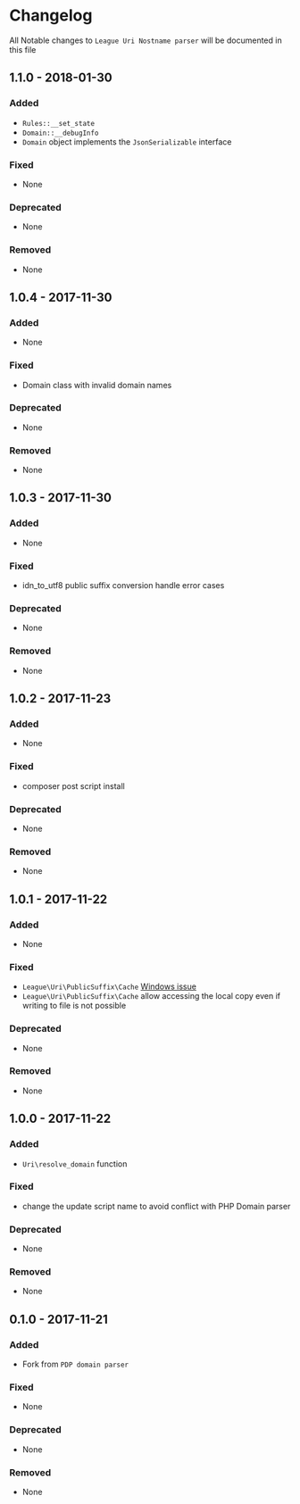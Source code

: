 # Changelog

All Notable changes to `League Uri Nostname parser` will be documented in this file

## 1.1.0 - 2018-01-30

### Added

- `Rules::__set_state`
- `Domain::__debugInfo`
- `Domain` object implements the `JsonSerializable` interface

### Fixed

- None

### Deprecated

- None

### Removed

- None

## 1.0.4 - 2017-11-30

### Added

- None

### Fixed

- Domain class with invalid domain names

### Deprecated

- None

### Removed

- None

## 1.0.3 - 2017-11-30

### Added

- None

### Fixed

- idn_to_utf8 public suffix conversion handle error cases

### Deprecated

- None

### Removed

- None

## 1.0.2 - 2017-11-23

### Added

- None

### Fixed

- composer post script install

### Deprecated

- None

### Removed

- None

## 1.0.1 - 2017-11-22

### Added

- None

### Fixed

- `League\Uri\PublicSuffix\Cache` [Windows issue](https://github.com/thephpleague/uri-hostname-parser/issues/1)
- `League\Uri\PublicSuffix\Cache` allow accessing the local copy even if writing to file is not possible

### Deprecated

- None

### Removed

- None

## 1.0.0 - 2017-11-22

### Added

- `Uri\resolve_domain` function

### Fixed

- change the update script name to avoid conflict with PHP Domain parser

### Deprecated

- None

### Removed

- None

## 0.1.0 - 2017-11-21

### Added

- Fork from `PDP domain parser`

### Fixed

- None

### Deprecated

- None

### Removed

- None
